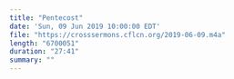 ```yaml
---
title: "Pentecost"
date: 'Sun, 09 Jun 2019 10:00:00 EDT'
file: "https://crosssermons.cflcn.org/2019-06-09.m4a"
length: "6700051"
duration: "27:41"
summary: ""
---
```

